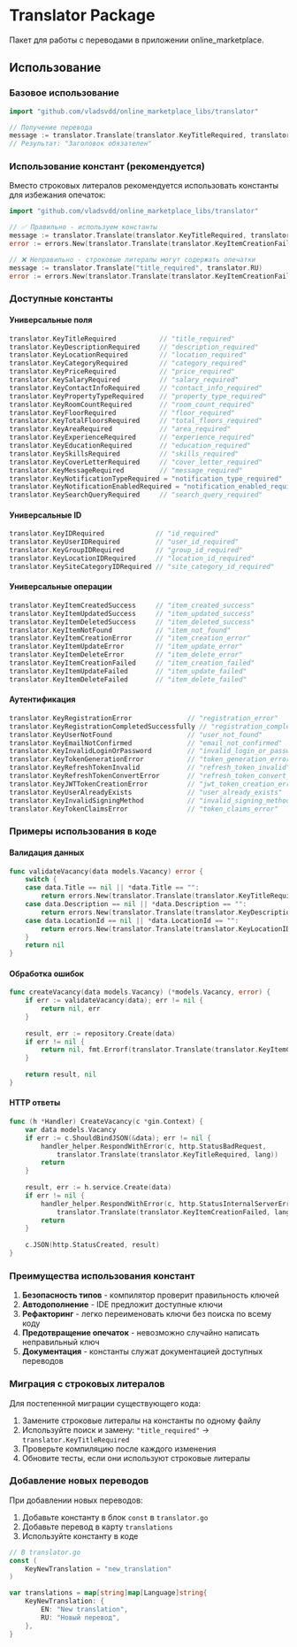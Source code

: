 # Translator Package

Пакет для работы с переводами в приложении online_marketplace.

## Использование

### Базовое использование

```go
import "github.com/vladsvdd/online_marketplace_libs/translator"

// Получение перевода
message := translator.Translate(translator.KeyTitleRequired, translator.RU)
// Результат: "Заголовок обязателен"
```

### Использование констант (рекомендуется)

Вместо строковых литералов рекомендуется использовать константы для избежания опечаток:

```go
import "github.com/vladsvdd/online_marketplace_libs/translator"

// ✅ Правильно - используем константы
message := translator.Translate(translator.KeyTitleRequired, translator.RU)
error := errors.New(translator.Translate(translator.KeyItemCreationFailed, translator.RU))

// ❌ Неправильно - строковые литералы могут содержать опечатки
message := translator.Translate("title_required", translator.RU)
error := errors.New(translator.Translate(translator.KeyItemCreationFailed, translator.RU))
```

### Доступные константы

#### Универсальные поля
```go
translator.KeyTitleRequired           // "title_required"
translator.KeyDescriptionRequired     // "description_required"
translator.KeyLocationRequired        // "location_required"
translator.KeyCategoryRequired        // "category_required"
translator.KeyPriceRequired           // "price_required"
translator.KeySalaryRequired          // "salary_required"
translator.KeyContactInfoRequired     // "contact_info_required"
translator.KeyPropertyTypeRequired    // "property_type_required"
translator.KeyRoomCountRequired       // "room_count_required"
translator.KeyFloorRequired           // "floor_required"
translator.KeyTotalFloorsRequired     // "total_floors_required"
translator.KeyAreaRequired            // "area_required"
translator.KeyExperienceRequired      // "experience_required"
translator.KeyEducationRequired       // "education_required"
translator.KeySkillsRequired          // "skills_required"
translator.KeyCoverLetterRequired     // "cover_letter_required"
translator.KeyMessageRequired         // "message_required"
translator.KeyNotificationTypeRequired = "notification_type_required"
translator.KeyNotificationEnabledRequired = "notification_enabled_required"
translator.KeySearchQueryRequired     // "search_query_required"
```

#### Универсальные ID
```go
translator.KeyIDRequired             // "id_required"
translator.KeyUserIDRequired         // "user_id_required"
translator.KeyGroupIDRequired        // "group_id_required"
translator.KeyLocationIDRequired     // "location_id_required"
translator.KeySiteCategoryIDRequired // "site_category_id_required"
```

#### Универсальные операции
```go
translator.KeyItemCreatedSuccess     // "item_created_success"
translator.KeyItemUpdatedSuccess     // "item_updated_success"
translator.KeyItemDeletedSuccess     // "item_deleted_success"
translator.KeyItemNotFound           // "item_not_found"
translator.KeyItemCreationError      // "item_creation_error"
translator.KeyItemUpdateError        // "item_update_error"
translator.KeyItemDeleteError        // "item_delete_error"
translator.KeyItemCreationFailed     // "item_creation_failed"
translator.KeyItemUpdateFailed       // "item_update_failed"
translator.KeyItemDeleteFailed       // "item_delete_failed"
```

#### Аутентификация
```go
translator.KeyRegistrationError              // "registration_error"
translator.KeyRegistrationCompletedSuccessfully // "registration_completed_successfully"
translator.KeyUserNotFound                   // "user_not_found"
translator.KeyEmailNotConfirmed              // "email_not_confirmed"
translator.KeyInvalidLoginOrPassword         // "invalid_login_or_password"
translator.KeyTokenGenerationError           // "token_generation_error"
translator.KeyRefreshTokenInvalid            // "refresh_token_invalid"
translator.KeyRefreshTokenConvertError       // "refresh_token_convert_error"
translator.KeyJWTTokenCreationError          // "jwt_token_creation_error"
translator.KeyUserAlreadyExists              // "user_already_exists"
translator.KeyInvalidSigningMethod           // "invalid_signing_method"
translator.KeyTokenClaimsError               // "token_claims_error"
```

### Примеры использования в коде

#### Валидация данных
```go
func validateVacancy(data models.Vacancy) error {
    switch {
    case data.Title == nil || *data.Title == "":
        return errors.New(translator.Translate(translator.KeyTitleRequired, translator.RU))
    case data.Description == nil || *data.Description == "":
        return errors.New(translator.Translate(translator.KeyDescriptionRequired, translator.RU))
    case data.LocationId == nil || *data.LocationId == "":
        return errors.New(translator.Translate(translator.KeyLocationIDRequired, translator.RU))
    }
    return nil
}
```

#### Обработка ошибок
```go
func createVacancy(data models.Vacancy) (*models.Vacancy, error) {
    if err := validateVacancy(data); err != nil {
        return nil, err
    }
    
    result, err := repository.Create(data)
    if err != nil {
        return nil, fmt.Errorf(translator.Translate(translator.KeyItemCreationFailed, translator.RU))
    }
    
    return result, nil
}
```

#### HTTP ответы
```go
func (h *Handler) CreateVacancy(c *gin.Context) {
    var data models.Vacancy
    if err := c.ShouldBindJSON(&data); err != nil {
        handler_helper.RespondWithError(c, http.StatusBadRequest, 
            translator.Translate(translator.KeyTitleRequired, lang))
        return
    }
    
    result, err := h.service.Create(data)
    if err != nil {
        handler_helper.RespondWithError(c, http.StatusInternalServerError, 
            translator.Translate(translator.KeyItemCreationFailed, lang))
        return
    }
    
    c.JSON(http.StatusCreated, result)
}
```

### Преимущества использования констант

1. **Безопасность типов** - компилятор проверит правильность ключей
2. **Автодополнение** - IDE предложит доступные ключи
3. **Рефакторинг** - легко переименовать ключи без поиска по всему коду
4. **Предотвращение опечаток** - невозможно случайно написать неправильный ключ
5. **Документация** - константы служат документацией доступных переводов

### Миграция с строковых литералов

Для постепенной миграции существующего кода:

1. Замените строковые литералы на константы по одному файлу
2. Используйте поиск и замену: `"title_required"` → `translator.KeyTitleRequired`
3. Проверьте компиляцию после каждого изменения
4. Обновите тесты, если они используют строковые литералы

### Добавление новых переводов

При добавлении новых переводов:

1. Добавьте константу в блок `const` в `translator.go`
2. Добавьте перевод в карту `translations`
3. Используйте константу в коде

```go
// В translator.go
const (
    KeyNewTranslation = "new_translation"
)

var translations = map[string]map[Language]string{
    KeyNewTranslation: {
        EN: "New translation",
        RU: "Новый перевод",
    },
}
``` 